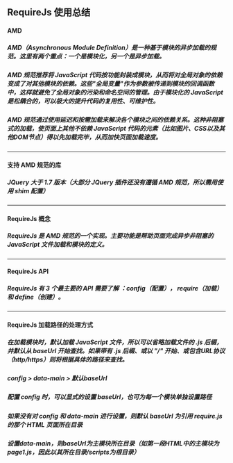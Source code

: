 ## RequireJs 使用总结

#### AMD
##### AMD（Asynchronous Module Definition）是一种基于模块的异步加载的规范。这里有两个重点：一个是模块化，另一个是异步加载。

##### AMD 规范推荐将 JavaScript 代码按功能封装成模块，从而将对全局对象的依赖变成了对其他模块的依赖。这些"全局变量"作为参数被传递到模块的回调函数中，这样就避免了全局对象的污染和命名空间的管理。由于模块化的 JavaScript 是松耦合的，可以极大的提升代码的复用性、可维护性。

##### AMD 规范通过使用延迟和按需加载来解决各个模块之间的依赖关系。这种非阻塞式的加载，使页面上其他不依赖 JavaScript 代码的元素（比如图片、CSS以及其他DOM节点）得以先加载完毕，从而加快页面加载速度。



---
#### 支持 AMD 规范的库
##### JQuery 大于 1.7 版本（大部分 JQuery 插件还没有遵循 AMD 规范，所以需用使用 shim 配置）



---
#### RequireJs 概念
##### RequireJs 是 AMD 规范的一个实现。主要功能是帮助页面完成异步非阻塞的 JavaScript 文件加载和模块的定义。



---
#### RequireJs API
##### RequireJs 有 3 个最主要的 API 需要了解 ：config（配置）， require（加载）和 define（创建）。



---
#### RequireJs 加载路径的处理方式
##### 在加载模块时，默认加载 JavaScript 文件，所以可以省略加载文件的 .js 后缀，并默认从 baseUrl 开始查找。如果带有 .js 后缀、或以 "/" 开始、或包含URL协议（http/https）则将根据具体的路径来查找。

##### config > data-main > 默认baseUrl

##### 配置 config 时，可以显式的设置 baseUrl，也可为每一个模块单独设置路径
##### 如果没有对 config 和 data-main 进行设置，则默认 baseUrl 为引用 require.js 的那个 HTML 页面所在目录
##### 设置data-main，则baseUrl为主模块所在目录（如第一段HTML中的主模块为page1.js，因此以其所在目录/scripts为根目录）
